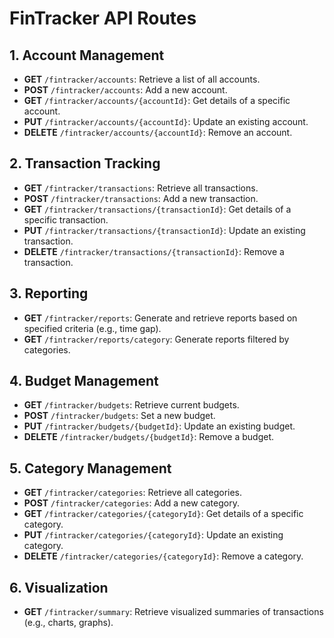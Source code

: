 # FinTracker API Routes

## 1. Account Management
- **GET** `/fintracker/accounts`: Retrieve a list of all accounts.
- **POST** `/fintracker/accounts`: Add a new account.
- **GET** `/fintracker/accounts/{accountId}`: Get details of a specific account.
- **PUT** `/fintracker/accounts/{accountId}`: Update an existing account.
- **DELETE** `/fintracker/accounts/{accountId}`: Remove an account.

## 2. Transaction Tracking
- **GET** `/fintracker/transactions`: Retrieve all transactions.
- **POST** `/fintracker/transactions`: Add a new transaction.
- **GET** `/fintracker/transactions/{transactionId}`: Get details of a specific transaction.
- **PUT** `/fintracker/transactions/{transactionId}`: Update an existing transaction.
- **DELETE** `/fintracker/transactions/{transactionId}`: Remove a transaction.

## 3. Reporting
- **GET** `/fintracker/reports`: Generate and retrieve reports based on specified criteria (e.g., time gap).
- **GET** `/fintracker/reports/category`: Generate reports filtered by categories.

## 4. Budget Management
- **GET** `/fintracker/budgets`: Retrieve current budgets.
- **POST** `/fintracker/budgets`: Set a new budget.
- **PUT** `/fintracker/budgets/{budgetId}`: Update an existing budget.
- **DELETE** `/fintracker/budgets/{budgetId}`: Remove a budget.

## 5. Category Management
- **GET** `/fintracker/categories`: Retrieve all categories.
- **POST** `/fintracker/categories`: Add a new category.
- **GET** `/fintracker/categories/{categoryId}`: Get details of a specific category.
- **PUT** `/fintracker/categories/{categoryId}`: Update an existing category.
- **DELETE** `/fintracker/categories/{categoryId}`: Remove a category.

## 6. Visualization
- **GET** `/fintracker/summary`: Retrieve visualized summaries of transactions (e.g., charts, graphs).
